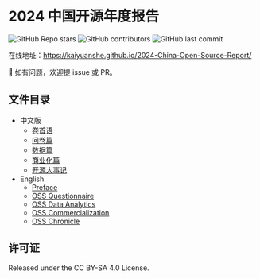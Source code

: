 # 2024 中国开源年度报告

![GitHub Repo stars]()
![GitHub contributors]()
![GitHub last commit]()

在线地址：https://kaiyuanshe.github.io/2024-China-Open-Source-Report/

👏 如有问题，欢迎提 issue 或 PR。

## 文件目录

- 中文版
  - [卷首语]()
  - [问卷篇]()
  - [数据篇]()
  - [商业化篇]()
  - [开源大事记]()
- English
  - [Preface]()
  - [OSS Questionnaire]()
  - [OSS Data Analytics]()
  - [OSS Commercialization]()
  - [OSS Chronicle]()

## 许可证

Released under the CC BY-SA 4.0 License.
